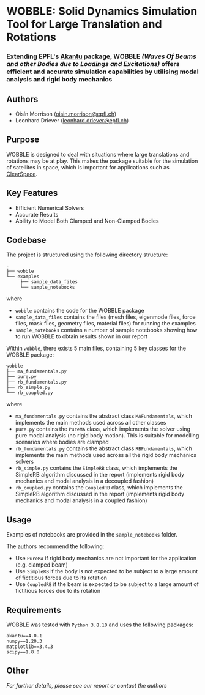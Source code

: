 # WOBBLE: Solid Dynamics Simulation Tool for Large Translation and Rotations

### Extending EPFL's [Akantu](https://akantu.ch/) package, WOBBLE _(Waves Of Beams and other Bodies due to Loadings and Excitations)_ offers efficient and accurate simulation capabilities by utilising modal analysis and rigid body mechanics

## Authors
- Oisín Morrison (<oisin.morrison@epfl.ch>)
- Leonhard Driever (<leonhard.driever@epfl.ch>)

## Purpose
WOBBLE is designed to deal with situations where large translations and rotations may be at play. This makes the package suitable for the simulation of satellites in space, which is important for applications such as [ClearSpace](https://clearspace.today/).

## Key Features
- Efficient Numerical Solvers
- Accurate Results
- Ability to Model Both Clamped and Non-Clamped Bodies

## Codebase

The project is structured using the following directory structure:

```
.
├── wobble
└── examples
     ├── sample_data_files
     └── sample_notebooks
```

where
- `wobble` contains the code for the WOBBLE package
- `sample_data_files` contains the files (mesh files, eigenmode files, force files, mask files, geometry files, material files) for running the examples
- `sample_notebooks` contains a number of sample notebooks showing how to run WOBBLE to obtain results shown in our report

Within `wobble`, there exists 5 main files, containing 5 key classes for the WOBBLE package:
```
wobble
├── ma_fundamentals.py
├── pure.py
├── rb_fundamentals.py
├── rb_simple.py
└── rb_coupled.py
```
where
- `ma_fundamentals.py` contains the abstract class `MAFundamentals`, which implements the main methods used across all other classes
- `pure.py` contains the `PureMA` class, which implements the solver using pure modal analysis (no rigid body motion). This is suitable for modelling scenarios where bodies are clamped
- `rb_fundamentals.py` contains the abstract class `RBFundamentals`, which implements the main methods used across all the rigid body mechanics solvers
- `rb_simple.py` contains the `SimpleRB` class, which implements the SimpleRB algorithm discussed in the report (implements rigid body mechanics and modal analysis in a decoupled fashion)
- `rb_coupled.py` contains the `CoupledRB` class, which implements the SimpleRB algorithm discussed in the report (implements rigid body mechanics and modal analysis in a coupled fashion)

## Usage
Examples of notebooks are provided in the `sample_notebooks` folder.

The authors recommend the following:
- Use `PureMA` if rigid body mechanics are not important for the application (e.g. clamped beam)
- Use `SimpleRB` if the body is not expected to be subject to a large amount of fictitious forces due to its rotation
- Use `CoupledRB` if the beam is expected to be subject to a large amount of fictitious forces due to its rotation

## Requirements
WOBBLE was tested with `Python 3.8.10` and uses the following packages:
```
akantu==4.0.1
numpy==1.20.3
matplotlib==3.4.3
scipy==1.8.0
```

## Other
_For further details, please see our report or contact the authors_